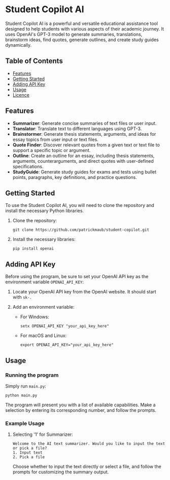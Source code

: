# Student Copilot AI

Student Copilot AI is a powerful and versatile educational assistance tool designed to help students with various aspects of their academic journey. It uses OpenAI's GPT-3 model to generate summaries, translations, brainstorm ideas, find quotes, generate outlines, and create study guides dynamically.

## Table of Contents
- [Features](#features)
- [Getting Started](#getting-started)
- [Adding API Key](#adding-api-key)
- [Usage](#usage)
- [Licence](#licence)

## Features

- **Summarizer**: Generate concise summaries of text files or user input.
- **Translator**: Translate text to different languages using GPT-3.
- **Brainstormer**: Generate thesis statements, arguments, and ideas for essay topics from user input or text files.
- **Quote Finder**: Discover relevant quotes from a given text or text file to support a specific topic or argument.
- **Outline**: Create an outline for an essay, including thesis statements, arguments, counterarguments, and direct quotes with user-defined specifications.
- **StudyGuide**: Generate study guides for exams and tests using bullet points, paragraphs, key definitions, and practice questions.

## Getting Started

To use the Student Copilot AI, you will need to clone the repository and install the necessary Python libraries.

1. Clone the repository:

   ```
   git clone https://github.com/patrickmaub/student-copilot.git
   ```

2. Install the necessary libraries:

   ```
   pip install openai
   ```

## Adding API Key

Before using the program, be sure to set your OpenAI API key as the environment variable `OPENAI_API_KEY`:

1. Locate your OpenAI API key from the OpenAI website. It should start with `sk-`.

2. Add an environment variable:

   - For Windows:
     ```
     setx OPENAI_API_KEY "your_api_key_here"
     ```

   - For macOS and Linux:
     ```
     export OPENAI_API_KEY="your_api_key_here"
     ```

## Usage

### Running the program
Simply run `main.py`:
```
python main.py
```

The program will present you with a list of available capabilities. Make a selection by entering its corresponding number, and follow the prompts.

### Example Usage

1. Selecting '1' for Summarizer:

   ```
   Welcome to the AI text summarizer. Would you like to input the text or pick a file?
   1. Input text
   2. Pick a file
   ```

   Choose whether to input the text directly or select a file, and follow the prompts for customizing the summary output.
